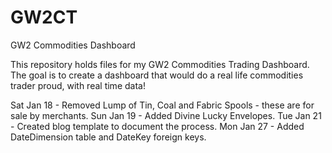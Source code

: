 # GW2CT
GW2 Commodities Dashboard

This repository holds files for my GW2 Commodities Trading Dashboard. 
The goal is to create a dashboard that would do a real life commodities trader proud, with real time data!

Sat Jan 18 - Removed Lump of Tin, Coal and Fabric Spools - these are for sale by merchants.
Sun Jan 19 - Added Divine Lucky Envelopes.
Tue Jan 21 - Created blog template to document the process.
Mon Jan 27 - Added DateDimension table and DateKey foreign keys.
